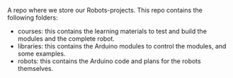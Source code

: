 A repo where we store our Robots-projects.
This repo contains the following folders:
* courses: this contains the learning materials to test and build the modules and the complete robot.
* libraries: this contains the Arduino modules to control the modules, and some examples.
* robots: this contains the Arduino code and plans for the robots themselves.
